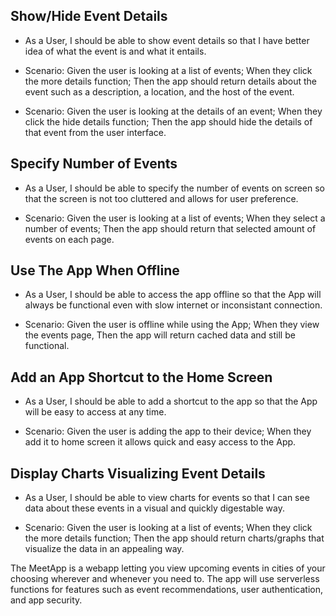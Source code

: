 ## Show/Hide Event Details
* As a User, I should be able to show event details so that I have better idea of what the event is and what it entails.

* Scenario: Given the user is looking at a list of events; When they click the more details function; Then the app should return details about the event such as a description, a location, and the host of the event.

* Scenario: Given the user is looking at the details of an event; When they click the hide details function; Then the app should hide the details of that event from the user interface.

## Specify Number of Events
* As a User, I should be able to specify the number of events on screen so that the screen is not too cluttered and allows for user preference.

* Scenario: Given the user is looking at a list of events; When they select a number of events; Then the app should return that selected amount of events on each page.

## Use The App When Offline
* As a User, I should be able to access the app offline so that the App will always be functional even with slow internet or inconsistant connection.

* Scenario: Given the user is offline while using the App; When they view the events page, Then the app will return cached data and still be functional.

## Add an App Shortcut to the Home Screen

* As a User, I should be able to add a shortcut to the app so that the App will be easy to access at any time.

* Scenario: Given the user is adding the app to their device; When they add it to home screen it allows quick and easy access to the App.

## Display Charts Visualizing Event Details

* As a User, I should be able to view charts for events so that I can see data about these events in a visual and quickly digestable way.

* Scenario: Given the user is looking at a list of events; When they click the more details function; Then the app should return charts/graphs that visualize the data in an appealing way.

The MeetApp is a webapp letting you view upcoming events in cities of your choosing wherever and whenever you need to. The app will use serverless functions for features such as event recommendations, user authentication, and app security.